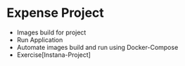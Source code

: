 # Expense Project
- Images build for project
- Run Application
- Automate images build and run using Docker-Compose
- Exercise[Instana-Project]